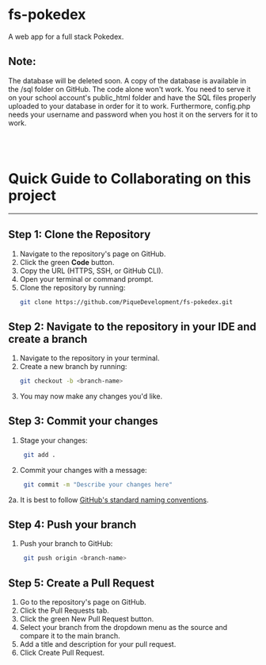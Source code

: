 # fs-pokedex
A web app for a full stack Pokedex.

## Note:
The database will be deleted soon. A copy of the database is available in the /sql folder on GitHub.
The code alone won't work. You need to serve it on your school account's public_html folder and have the SQL files properly uploaded to your database in order for it to work.
Furthermore, config.php needs your username and password when you host it on the servers for it to work.

<br>
<br>

# Quick Guide to Collaborating on this project
---

## Step 1: Clone the Repository
1. Navigate to the repository's page on GitHub.
2. Click the green **Code** button.
3. Copy the URL (HTTPS, SSH, or GitHub CLI).
4. Open your terminal or command prompt.
5. Clone the repository by running:
   ```bash
   git clone https://github.com/PiqueDevelopment/fs-pokedex.git

## Step 2: Navigate to the repository in your IDE and create a branch
1. Navigate to the repository in your terminal.
2. Create a new branch by running:
   ```bash
   git checkout -b <branch-name>
3. You may now make any changes you'd like.
   
## Step 3: Commit your changes
1. Stage your changes:
   ```bash
    git add .
2. Commit your changes with a message:
   ```bash
    git commit -m "Describe your changes here"
2a. It is best to follow [GitHub's standard naming conventions](https://gist.github.com/qoomon/5dfcdf8eec66a051ecd85625518cfd13).

## Step 4: Push your branch
1. Push your branch to GitHub:
   ```bash
    git push origin <branch-name>

## Step 5: Create a Pull Request
1. Go to the repository's page on GitHub.
2. Click the Pull Requests tab.
3. Click the green New Pull Request button.
4. Select your branch from the dropdown menu as the source and compare it to the main branch.
5. Add a title and description for your pull request.
6. Click Create Pull Request.
